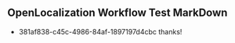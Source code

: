 ## OpenLocalization Workflow Test MarkDown
* 381af838-c45c-4986-84af-1897197d4cbc thanks!

<!--HONumber=Jul16_HO5-->


